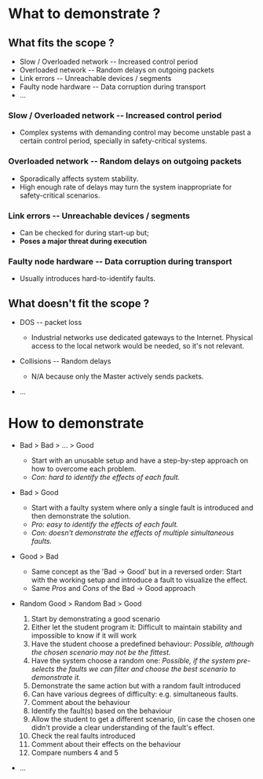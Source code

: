# What to demonstrate ?

## What fits the scope ?

- Slow / Overloaded network -- Increased control period
- Overloaded network -- Random delays on outgoing packets
- Link errors -- Unreachable devices / segments
- Faulty node hardware -- Data corruption during transport
- ...

### Slow / Overloaded network -- Increased control period
- Complex systems with demanding control may become unstable past a certain
  control period, specially in safety-critical systems.

### Overloaded network -- Random delays on outgoing packets
- Sporadically affects system stability.
- High enough rate of delays may turn the system inappropriate for
  safety-critical scenarios.

### Link errors -- Unreachable devices / segments
- Can be checked for during start-up but;
- **Poses a major threat during execution**

### Faulty node hardware -- Data corruption during transport
- Usually introduces hard-to-identify faults.


## What doesn't fit the scope ?

- DOS -- packet loss
  - Industrial networks use dedicated gateways to the Internet. Physical access
  to the local network would be needed, so it's not relevant.

- Collisions -- Random delays
  - N/A because only the Master actively sends packets.

- ...

# How to demonstrate

- Bad > Bad > ... > Good
  - Start with an unusable setup and have a step-by-step approach on how to
  overcome each problem.
  - _Con: hard to identify the effects of each fault._

- Bad > Good
  - Start with a faulty system where only a single fault is introduced and then
  demonstrate the solution.
  - _Pro: easy to identify the effects of each fault._
  - _Con: doesn't demonstrate the effects of multiple simultaneous faults._

- Good > Bad
  - Same concept as the 'Bad -> Good' but in a reversed order: Start with the
  working setup and introduce a fault to visualize the effect.
  - Same _Pros_ and _Cons_ of the Bad -> Good approach

- Random Good > Random Bad > Good
  1. Start by demonstrating a good scenario
    1. Either let the student program it: Difficult to maintain stability and
    impossible to know if it will work
    2. Have the student choose a predefined behaviour: *Possible, although the
    chosen scenario may not be the fittest.*
    3. Have the system choose a random one: *Possible, if the system pre-selects
    the faults we can filter and choose the best scenario to demonstrate it.*
  2. Demonstrate the same action but with a random fault introduced
    1. Can have various degrees of difficulty: e.g. simultaneous faults.
  3. Comment about the behaviour
  4. Identify the fault(s) based on the behaviour
    1. Allow the student to get a different scenario, (in case the chosen one
    didn't provide a clear understanding of the fault's effect.
  5. Check the real faults introduced
  6. Comment about their effects on the behaviour
  7. Compare numbers 4 and 5

- ...
